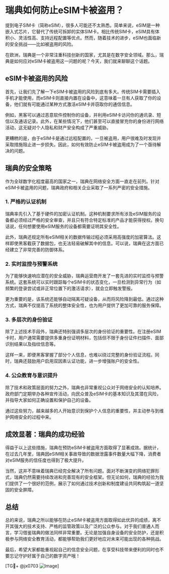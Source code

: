 # 瑞典如何防止eSIM卡被盗用？

提到电子SIM卡（简称eSIM），很多人可能还不太熟悉。简单来说，eSIM是一种嵌入式芯片，它替代了传统可拆卸的实体SIM卡。相比传统SIM卡，eSIM具有体积小、灵活性高、支持远程配置等优点。然而，随着技术的进步，eSIM也面临新的安全挑战——比如被盗用的风险。

在欧洲，瑞典是一个非常注重科技创新的国家，尤其是在数字安全领域。那么，瑞典是如何应对eSIM卡被盗用这一问题的呢？今天，我们就来聊聊这个话题。

## eSIM卡被盗用的风险

首先，让我们先了解一下eSIM卡被盗用的风险到底有多大。传统SIM卡需要插入手机才能使用，而eSIM卡则直接内置在设备中，这意味着一旦有人获取了你的设备，他们就有可能通过某种方式激活eSIM卡并窃取你的通信信息。

例如，黑客可以通过恶意软件控制你的设备，并利用eSIM卡访问你的通讯录、短信以及通话记录。此外，在某些情况下，他们甚至可以直接冒充你的身份进行网络活动，这无疑对个人隐私和财产安全构成了严重威胁。

更糟糕的是，由于eSIM卡是通过远程配置的，一旦被盗用，用户很难及时发现并采取措施阻止进一步损失。因此，如何有效防止eSIM卡被盗用成为了一个亟待解决的问题。

## 瑞典的安全策略

作为全球数字化程度最高的国家之一，瑞典在网络安全方面一直走在前列。针对eSIM卡被盗用的问题，瑞典政府和相关企业采取了一系列严密的安全措施。

### 1. **严格的认证机制**

瑞典率先引入了基于硬件的加密认证机制。这种机制要求所有涉及eSIM服务的设备都必须经过严格的安全审查，并且只有符合特定标准的产品才能获得授权。换句话说，任何想要使用eSIM服务的设备都需要证明其安全性。

此外，瑞典还规定所有eSIM相关的数据传输过程必须采用高强度的加密算法。这样即使黑客截获了数据包，也无法轻易破解其中的信息。可以说，瑞典在这方面已经建立了非常完善的防御体系。

### 2. **实时监控与预警系统**

为了能够快速响应潜在的安全威胁，瑞典运营商开发了一套先进的实时监控与预警系统。这套系统可以实时跟踪每个eSIM卡的状态变化，一旦检测到异常行为（如频繁的登录尝试或非正常位置下的激活请求），就会立即触发警报。

更为重要的是，该系统还能够自动隔离可疑设备，从而将风险降到最低。通过这种方式，瑞典不仅提高了系统的整体安全性，也为用户提供了更加可靠的服务保障。

### 3. **多层次的身份验证**

除了上述技术手段外，瑞典还特别强调多层次的身份验证的重要性。在注册eSIM卡时，用户通常需要提供多重身份证明材料，包括但不限于身份证件扫描件、面部识别结果以及指纹信息等。

这样一来，即便黑客掌握了部分个人信息，也难以绕过完整的身份验证流程。同时，瑞典还鼓励用户启用双因素认证功能，进一步增强账户的安全性。

### 4. **公众教育与意识提升**

除了技术和政策层面的努力之外，瑞典也非常重视公众对于网络安全的认知培养。政府部门定期举办各种宣传活动，向民众普及eSIM卡的基本知识及其潜在风险，并指导大家如何正确设置和保护自己的设备。

通过这些努力，越来越多的人开始意识到保护个人信息的重要性，并主动参与到维护网络安全的过程中来。

## 成效显著：瑞典的成功经验

得益于以上这些措施，瑞典在预防eSIM卡被盗用方面取得了显著成效。据统计，在过去几年里，瑞典因eSIM相关事故导致的数据泄露事件数量大幅下降，消费者对eSIM服务的信任度也得到了极大提升。

当然，这并不意味着瑞典已经完全解决了所有问题。面对不断演变的网络犯罪形式，瑞典仍然需要持续改进和完善现有的安全框架。但无论如何，瑞典的经验为我们提供了一个很好的范例，展示了如何通过技术创新和制度建设共同构筑起一道坚固的安全屏障。

## 总结

总的来说，瑞典之所以能够在防止eSIM卡被盗用方面取得如此优异的成绩，离不开其强大的技术支持、严格的监管政策以及广泛的公众参与。对于我们普通人而言，学习借鉴瑞典的做法同样非常重要。无论是加强自身设备的安全防护，还是积极参与网络安全教育活动，都能够帮助我们更好地应对未来可能出现的各种挑战。

最后，希望大家都能重视起自己的信息安全问题，在享受科技带来便利的同时也不要忘记守护好属于自己的数字资产哦！

[TG💪+ @jx0703 ![Image](https://github.com/user-attachments/assets/dbca1d08-cadb-493c-b0ec-ad6f7a83f270)]